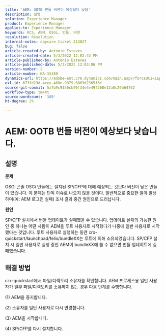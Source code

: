 ```yaml
---
title: 'AEM: OOTB 번들 버전이 예상보다 낮음'
description: 설명
solution: Experience Manager
product: Experience Manager
applies-to: Experience Manager
keywords: KCS, AEM, OSGi, 번들, 버전
resolution: Resolution
internal-notes: daycare ticket 212027
bug: false
article-created-by: Antonio Esteves
article-created-date: 5/3/2022 12:02:43 PM
article-published-by: Antonio Esteves
article-published-date: 5/3/2022 12:03:06 PM
version-number: 2
article-number: KA-15489
dynamics-url: https://adobe-ent.crm.dynamics.com/main.aspx?forceUCI=1&pagetype=entityrecord&etn=knowledgearticle&id=f65f45ef-d8ca-ec11-a7b5-6045bd00db33
exl-id: 673fd23d-4cea-460e-9879-6863d2365f6c
source-git-commit: 5a7b9c9156cb90f34e4e49f268e12a0c29b64762
workflow-type: tm+mt
source-wordcount: '189'
ht-degree: 2%

---
```


# AEM: OOTB 번들 버전이 예상보다 낮습니다.

## 설명


<b>문제</b>

OSGi 콘솔 OSGi 번들에는 설치된 SP/CFP에 대해 예상되는 것보다 버전이 낮은 번들이 있습니다. 이 문제는 단독 이슈로 나오지 않을 것이다. 일반적으로 중요한 일이 발생하며(예: AEM 로그인 실패) 조사 결과 중간 원인으로 드러납니다.



<b>원인</b>

SP/CFP 설치에서 번들 업데이트가 실패했을 수 있습니다. 업데이트 실패의 가능한 원인 중 하나는 어떤 사람이 AEM을 루트 사용자로 시작했다가 나중에 일반 사용자로 시작했다는 것입니다. 루트 사용자로 실행하는 동안 crx-quickstart/launchpad/felix/bundleXX는 루트에 의해 소유되었습니다. SP/CFP 설치 시 일반 사용자로 실행 중인 AEM이 bundleXX에 쓸 수 없으면 번들 업데이트에 실패했습니다.


## 해결 방법


crx-quickstart에서 파일/디렉토리 소유자를 확인합니다. AEM 프로세스용 일반 사용자가 일부 파일/디렉토리를 소유하지 않는 경우 다음 단계를 수행합니다.

(1) AEM을 중지합니다.

(2) 소유자를 일반 사용자로 다시 변경합니다.

(3) AEM을 시작합니다.

(4) SP/CFP를 다시 설치합니다.
